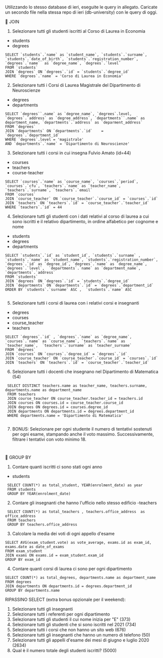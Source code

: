 Utilizzando lo stesso database di ieri, eseguite le query in allegato. Caricate un secondo file nella stessa repo di ieri (db-university) con le query di oggi.


📌  JOIN
1. Selezionare tutti gli studenti iscritti al Corso di Laurea in Economia
- students
- degrees

```
SELECT `students`.`name` as `student_name`, `students`.`surname`, `students`.`date_of_birth`, `students`.`registration_number`, `degrees`.`name`  as `degree_name`, `degrees`.`level`
FROM `students`
JOIN `degrees` ON `degrees`.`id` = `students`.`degree_id`
WHERE `degrees`.`name` = 'Corso di Laurea in Economia'

```


2. Selezionare tutti i Corsi di Laurea Magistrale del Dipartimento di Neuroscienze
- degrees
- departments

```
SELECT `degrees``.name` as `degree_name`, `degrees`.level, `degrees`.`address` as `degree_address`, `departments``.name` as department_name, `departments`.`address` as `deparment_address`
FROM `degrees`
JOIN `departments` ON `departments`.`id`	= `degrees`.`department_id`
WHERE `degrees`.level = 'magistrale'
AND `departments`.`name` = 'Dipartimento di Neuroscienze'

```


3. Selezionare tutti i corsi in cui insegna Fulvio Amato (id=44)
- courses
- teachers
- course-teacher

```
SELECT `courses`.`name` as `course_name`, `courses`.`period`, `courses`.`cfu`, `teachers`.`name` as `teacher_name`, `teachers`.`surname`, `teachers`.`email`
FROM `courses`
JOIN `course_teacher` ON `course_teacher`.`course_id` = `courses`.`id`
JOIN `teachers` ON `teachers`.`id` = `course_teacher`.`teacher_id`
WHERE `teachers`.`id` = 44

```


4. Selezionare tutti gli studenti con i dati relativi al corso di laurea a cui sono iscritti e il relativo dipartimento, in ordine alfabetico per cognome e nome
- students
- degrees
- departments

```
SELECT `students`.`id` as `student_id`, `students`.`surname` , `students`.`name` as `student_name`, `students`.`registration_number`,
`degrees`.`id` as `degree_id`, `degrees`.`name` as `degree_name`, `degrees`.`level`,  `departments`.`name` as `department_name`, `departments`.`address`
FROM `students`
JOIN `degrees` ON `degrees`.`id` = `students`.`degree_id`
JOIN `departments` ON `departments`.`id` = `degrees`.`department_id`
ORDER BY `students`.`surname` ASC ,  `students`.`name` ASC


```


5. Selezionare tutti i corsi di laurea con i relativi corsi e insegnanti
- degrees
- courses
- course_teacher
- teachers

```
SELECT `degrees`.`id` , `degrees`.`name` as `degree_name`, `courses`.`name` as `course_name`, `teachers`.`name` as `teacher_name`,  `teachers`.`surname` as `teacher_surname`
FROM `degrees`
JOIN `courses` ON `courses`.`degree_id` = `degrees`.`id`
JOIN `course_teacher` ON `course_teacher`.`course_id` = `courses`.`id`
JOIN `teachers` ON `teachers`.`id` = `course_teacher`.`teacher_id`

```


6. Selezionare tutti i docenti che insegnano nel Dipartimento di Matematica (54)

```
 SELECT DISTINCT teachers.name as teacher_name, teachers.surname, departments.name as department_name
 FROM teachers
 JOIN course_teacher ON course_teacher.teacher_id = teachers.id
 JOIN courses ON courses.id = course_teacher.course_id
 JOIN degrees ON degrees.id = courses.degree_id
 JOIN departments ON departments.id = degrees.department_id
 WHERE departments.name = 'Dipartimento di Matematica'


```


7. BONUS: Selezionare per ogni studente il numero di tentativi sostenuti per ogni esame, stampando anche il voto massimo. Successivamente, filtrare i tentativi con voto minimo 18.


```


```




📌 GROUP BY
1. Contare quanti iscritti ci sono stati ogni anno
- students

```
 SELECT COUNT(*) as total_student, YEAR(enrolment_date) as year
 FROM students
 GROUP BY YEAR(enrolment_date)

```


2. Contare gli insegnanti che hanno l'ufficio nello stesso edificio
-teachers

```
 SELECT COUNT(*) as total_teachers , teachers.office_address  as office_address
 FROM teachers
 GROUP BY teachers.office_address

```


3. Calcolare la media dei voti di ogni appello d'esame

```
SELECT AVG(exam_student.vote) as vote_average, exams.id as exam_id, exams.date as date_of_exams
FROM exam_student
JOIN exams ON exams.id = exam_student.exam_id
GROUP BY exam_id

```


4. Contare quanti corsi di laurea ci sono per ogni dipartimento

```
SELECT COUNT(*) as total_degrees, departments.name as department_name
FROM degrees
JOIN departments ON departments.id = degrees.department_id
GROUP BY departments.name

```




 RIPASSINO SELECT (extra bonus opzionale per il weekend):
1. Selezionare tutti gli insegnanti
2. Selezionare tutti i referenti per ogni dipartimento
3. Selezionare tutti gli studenti il cui nome inizia per "E" (373)
4. Selezionare tutti gli studenti che si sono iscritti nel 2021 (734)
5. Selezionare tutti i corsi che non hanno un sito web (676)
6. Selezionare tutti gli insegnanti che hanno un numero di telefono (50)
7. Selezionare tutti gli appelli d'esame dei mesi di giugno e luglio 2020 (2634)
8. Qual è il numero totale degli studenti iscritti? (5000)